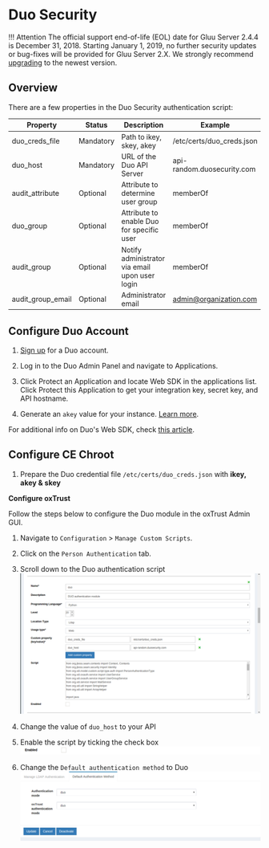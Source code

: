 # Duo Security

!!! Attention
    The official support end-of-life (EOL) date for Gluu Server 2.4.4 is December 31, 2018. Starting January 1, 2019, no further security updates or bug-fixes will be provided for Gluu Server 2.X. We strongly recommend [upgrading](https://gluu.org/docs/ce/upgrade/) to the newest version.

## Overview
There are a few properties in the Duo Security authentication script:

|	Property	|Status		|	Description	|	Example		|
|-----------------------|---------------|-----------------------|-----------------------|
|duo_creds_file		|Mandatory     |Path to ikey, skey, akey|/etc/certs/duo_creds.json|
|duo_host		|Mandatory    |URL of the Duo API Server|api-random.duosecurity.com|
|audit_attribute	|Optional|Attribute to determine user group|memberOf		|
|duo_group		|Optional|Attribute to enable Duo for specific user|memberOf	|
|audit_group		|Optional|Notify administrator via email upon user login|memberOf|
|audit_group_email	|Optional|Administrator email		| admin@organization.com|

## Configure Duo Account

1. [Sign up](https://duo.com/) for a Duo account.

2. Log in to the Duo Admin Panel and navigate to Applications.

3. Click Protect an Application and locate Web SDK in the applications list. Click Protect this Application to get your integration key, secret key, and API hostname.

4. Generate an `akey` value for your instance. [Learn more](https://duo.com/docs/duoweb#1.-generate-an-akey).

For additional info on Duo's Web SDK, check [this article](https://duo.com/docs/duoweb). 

## Configure CE Chroot
1. Prepare the Duo credential file `/etc/certs/duo_creds.json` with **ikey, akey & skey**

**Configure oxTrust**

Follow the steps below to configure the Duo module in the oxTrust Admin GUI.

1. Navigate to `Configuration` > `Manage Custom Scripts`.
2. Click on the `Person Authentication` tab.
3. Scroll down to the Duo authentication script   
![duo-script](../img/admin-guide/multi-factor/duo-script.png)

4. Change the value of `duo_host` to your API    

5. Enable the script by ticking the check box    
![enable](../img/admin-guide/enable.png)

6. Change the `Default authentication method` to Duo   
![duo](../img/admin-guide/multi-factor/duo.png)
